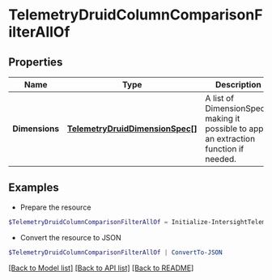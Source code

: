# TelemetryDruidColumnComparisonFilterAllOf
## Properties

Name | Type | Description | Notes
------------ | ------------- | ------------- | -------------
**Dimensions** | [**TelemetryDruidDimensionSpec[]**](TelemetryDruidDimensionSpec.md) | A list of DimensionSpecs, making it possible to apply an extraction function if needed. | 

## Examples

- Prepare the resource
```powershell
$TelemetryDruidColumnComparisonFilterAllOf = Initialize-IntersightTelemetryDruidColumnComparisonFilterAllOf  -Dimensions null
```

- Convert the resource to JSON
```powershell
$TelemetryDruidColumnComparisonFilterAllOf | ConvertTo-JSON
```

[[Back to Model list]](../README.md#documentation-for-models) [[Back to API list]](../README.md#documentation-for-api-endpoints) [[Back to README]](../README.md)

